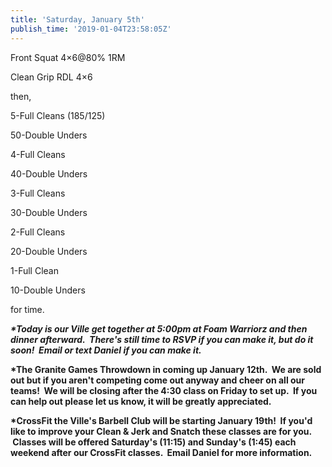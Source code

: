 ```yaml
---
title: 'Saturday, January 5th'
publish_time: '2019-01-04T23:58:05Z'
---
```


Front Squat 4×6\@80% 1RM

Clean Grip RDL 4×6

then,

5-Full Cleans (185/125)

50-Double Unders

4-Full Cleans

40-Double Unders

3-Full Cleans

30-Double Unders

2-Full Cleans

20-Double Unders

1-Full Clean

10-Double Unders

for time.

***\*Today is our Ville get together at 5:00pm at Foam Warriorz and then
dinner afterward.  There's still time to RSVP if you can make it, but do
it soon!  Email or text Daniel if you can make it.***

**\*The Granite Games Throwdown in coming up January 12th.  We are sold
out but if you aren't competing come out anyway and cheer on all our
teams!  We will be closing after the 4:30 class on Friday to set up.  If
you can help out please let us know, it will be greatly appreciated.**

**\*CrossFit the Ville's Barbell Club will be starting January 19th!  If
you'd like to improve your Clean & Jerk and Snatch these classes are for
you.  Classes will be offered Saturday's (11:15) and Sunday's (1:45)
each weekend after our CrossFit classes.  Email Daniel for more
information.**

 
